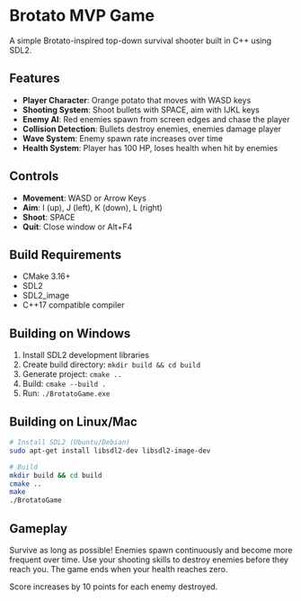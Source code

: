 # Brotato MVP Game

A simple Brotato-inspired top-down survival shooter built in C++ using SDL2.

## Features

- **Player Character**: Orange potato that moves with WASD keys
- **Shooting System**: Shoot bullets with SPACE, aim with IJKL keys
- **Enemy AI**: Red enemies spawn from screen edges and chase the player
- **Collision Detection**: Bullets destroy enemies, enemies damage player
- **Wave System**: Enemy spawn rate increases over time
- **Health System**: Player has 100 HP, loses health when hit by enemies

## Controls

- **Movement**: WASD or Arrow Keys
- **Aim**: I (up), J (left), K (down), L (right)  
- **Shoot**: SPACE
- **Quit**: Close window or Alt+F4

## Build Requirements

- CMake 3.16+
- SDL2
- SDL2_image
- C++17 compatible compiler

## Building on Windows

1. Install SDL2 development libraries
2. Create build directory: `mkdir build && cd build`
3. Generate project: `cmake ..`
4. Build: `cmake --build .`
5. Run: `./BrotatoGame.exe`

## Building on Linux/Mac

```bash
# Install SDL2 (Ubuntu/Debian)
sudo apt-get install libsdl2-dev libsdl2-image-dev

# Build
mkdir build && cd build
cmake ..
make
./BrotatoGame
```

## Gameplay

Survive as long as possible! Enemies spawn continuously and become more frequent over time. Use your shooting skills to destroy enemies before they reach you. The game ends when your health reaches zero.

Score increases by 10 points for each enemy destroyed.